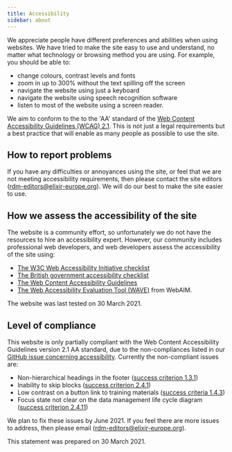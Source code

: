 ```yaml
---
title: Accessibility
sidebar: about
---
```


We appreciate people have different preferences and abilities when using websites. We have tried to make the site easy to use and understand, no matter what technology or browsing method you are using. For example, you should be able to:

  * change colours, contrast levels and fonts
  * zoom in up to 300% without the text spilling off the screen
  * navigate the website using just a keyboard
  * navigate the website using speech recognition software
  * listen to most of the website using a screen reader.

We aim to conform to the to the 'AA' standard of the [Web Content Accessibility Guidelines (WCAG) 2.1](https://www.w3.org/TR/WCAG21/). This is not just a legal requirements but a best practice that will enable as many people as possible to use the site.

## How to report problems
If you have any difficulties or annoyances using the site, or feel that we are not meeting accessibility requirements, then please contact the site editors ([rdm-editors@elixir-europe.org](mailto:rdm-editors@elixir-europe.org)). We will do our best to make the site easier to use.

## How we assess the accessibility of the site
The website is a community effort, so unfortunately we do not have the resources to hire an accessibility expert. However, our community includes professional web developers, and web developers assess the accessibility of the site using:

  * [The W3C Web Accessibility Initiative checklist](https://www.w3.org/WAI/test-evaluate/preliminary/)
  * [The British government accessibility checklist](https://www.gov.uk/government/publications/doing-a-basic-accessibility-check-if-you-cant-do-a-detailed-one/doing-a-basic-accessibility-check-if-you-cant-do-a-detailed-one)
  * [The Web Content Accessibility Guidelines](https://www.w3.org/TR/WCAG21/)
  * [The Web Accessibility Evaluation Tool (WAVE)](https://wave.webaim.org/) from WebAIM.

The website was last tested on 30 March 2021.

## Level of compliance
This website is only partially compliant with the Web Content Accessibility Guidelines version 2.1 AA standard,  due to the non-compliances listed in our [GitHub issue concerning accessibility](https://github.com/elixir-europe/rdmkit/issues/484). Currently the non-compliant issues are:

  * Non-hierarchical headings in the footer ([success criterion 1.3.1](https://www.w3.org/WAI/WCAG21/Understanding/info-and-relationships))
  * Inability to skip blocks ([success criterion 2.4.1](https://www.w3.org/WAI/WCAG21/Understanding/bypass-blocks.html))
  * Low contrast on a button link to training materials ([success criteria 1.4.3](https://www.w3.org/WAI/WCAG21/Understanding/contrast-minimum.html))
  * Focus state not clear on the data management life cycle diagram ([success criterion 2.4.11](https://www.w3.org/WAI/WCAG22/Understanding/focus-appearance-minimum.html))

We plan to fix these issues by June 2021. If you feel there are more issues to address, then please email ([rdm-editors@elixir-europe.org](mailto:rdm-editors@elixir-europe.org)).


This statement was prepared on 30 March 2021.

